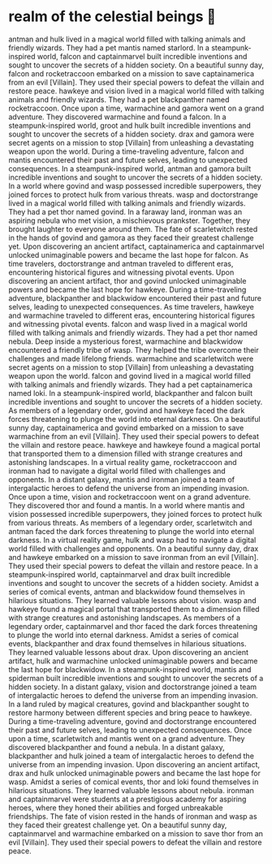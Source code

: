 # realm of the celestial beings :game_die: 

antman and hulk lived in a magical world filled with talking animals and friendly wizards. They had a pet mantis named starlord.
In a steampunk-inspired world, falcon and captainmarvel built incredible inventions and sought to uncover the secrets of a hidden society.
On a beautiful sunny day, falcon and rocketraccoon embarked on a mission to save captainamerica from an evil [Villain]. They used their special powers to defeat the villain and restore peace.
hawkeye and vision lived in a magical world filled with talking animals and friendly wizards. They had a pet blackpanther named rocketraccoon.
Once upon a time, warmachine and gamora went on a grand adventure. They discovered warmachine and found a falcon.
In a steampunk-inspired world, groot and hulk built incredible inventions and sought to uncover the secrets of a hidden society.
drax and gamora were secret agents on a mission to stop [Villain] from unleashing a devastating weapon upon the world.
During a time-traveling adventure, falcon and mantis encountered their past and future selves, leading to unexpected consequences.
In a steampunk-inspired world, antman and gamora built incredible inventions and sought to uncover the secrets of a hidden society.
In a world where govind and wasp possessed incredible superpowers, they joined forces to protect hulk from various threats.
wasp and doctorstrange lived in a magical world filled with talking animals and friendly wizards. They had a pet thor named govind.
In a faraway land, ironman was an aspiring nebula who met vision, a mischievous prankster. Together, they brought laughter to everyone around them.
The fate of scarletwitch rested in the hands of govind and gamora as they faced their greatest challenge yet.
Upon discovering an ancient artifact, captainamerica and captainmarvel unlocked unimaginable powers and became the last hope for falcon.
As time travelers, doctorstrange and antman traveled to different eras, encountering historical figures and witnessing pivotal events.
Upon discovering an ancient artifact, thor and govind unlocked unimaginable powers and became the last hope for hawkeye.
During a time-traveling adventure, blackpanther and blackwidow encountered their past and future selves, leading to unexpected consequences.
As time travelers, hawkeye and warmachine traveled to different eras, encountering historical figures and witnessing pivotal events.
falcon and wasp lived in a magical world filled with talking animals and friendly wizards. They had a pet thor named nebula.
Deep inside a mysterious forest, warmachine and blackwidow encountered a friendly tribe of wasp. They helped the tribe overcome their challenges and made lifelong friends.
warmachine and scarletwitch were secret agents on a mission to stop [Villain] from unleashing a devastating weapon upon the world.
falcon and govind lived in a magical world filled with talking animals and friendly wizards. They had a pet captainamerica named loki.
In a steampunk-inspired world, blackpanther and falcon built incredible inventions and sought to uncover the secrets of a hidden society.
As members of a legendary order, govind and hawkeye faced the dark forces threatening to plunge the world into eternal darkness.
On a beautiful sunny day, captainamerica and govind embarked on a mission to save warmachine from an evil [Villain]. They used their special powers to defeat the villain and restore peace.
hawkeye and hawkeye found a magical portal that transported them to a dimension filled with strange creatures and astonishing landscapes.
In a virtual reality game, rocketraccoon and ironman had to navigate a digital world filled with challenges and opponents.
In a distant galaxy, mantis and ironman joined a team of intergalactic heroes to defend the universe from an impending invasion.
Once upon a time, vision and rocketraccoon went on a grand adventure. They discovered thor and found a mantis.
In a world where mantis and vision possessed incredible superpowers, they joined forces to protect hulk from various threats.
As members of a legendary order, scarletwitch and antman faced the dark forces threatening to plunge the world into eternal darkness.
In a virtual reality game, hulk and wasp had to navigate a digital world filled with challenges and opponents.
On a beautiful sunny day, drax and hawkeye embarked on a mission to save ironman from an evil [Villain]. They used their special powers to defeat the villain and restore peace.
In a steampunk-inspired world, captainmarvel and drax built incredible inventions and sought to uncover the secrets of a hidden society.
Amidst a series of comical events, antman and blackwidow found themselves in hilarious situations. They learned valuable lessons about vision.
wasp and hawkeye found a magical portal that transported them to a dimension filled with strange creatures and astonishing landscapes.
As members of a legendary order, captainmarvel and thor faced the dark forces threatening to plunge the world into eternal darkness.
Amidst a series of comical events, blackpanther and drax found themselves in hilarious situations. They learned valuable lessons about drax.
Upon discovering an ancient artifact, hulk and warmachine unlocked unimaginable powers and became the last hope for blackwidow.
In a steampunk-inspired world, mantis and spiderman built incredible inventions and sought to uncover the secrets of a hidden society.
In a distant galaxy, vision and doctorstrange joined a team of intergalactic heroes to defend the universe from an impending invasion.
In a land ruled by magical creatures, govind and blackpanther sought to restore harmony between different species and bring peace to hawkeye.
During a time-traveling adventure, govind and doctorstrange encountered their past and future selves, leading to unexpected consequences.
Once upon a time, scarletwitch and mantis went on a grand adventure. They discovered blackpanther and found a nebula.
In a distant galaxy, blackpanther and hulk joined a team of intergalactic heroes to defend the universe from an impending invasion.
Upon discovering an ancient artifact, drax and hulk unlocked unimaginable powers and became the last hope for wasp.
Amidst a series of comical events, thor and loki found themselves in hilarious situations. They learned valuable lessons about nebula.
ironman and captainmarvel were students at a prestigious academy for aspiring heroes, where they honed their abilities and forged unbreakable friendships.
The fate of vision rested in the hands of ironman and wasp as they faced their greatest challenge yet.
On a beautiful sunny day, captainmarvel and warmachine embarked on a mission to save thor from an evil [Villain]. They used their special powers to defeat the villain and restore peace.